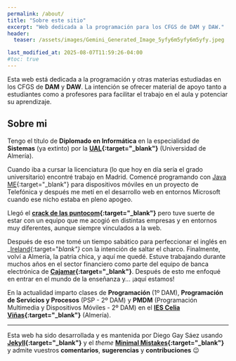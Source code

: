 ```yaml
---
permalink: /about/
title: "Sobre este sitio"
excerpt: "Web dedicada a la programación para los CFGS de DAM y DAW."
header:
  teaser: /assets/images/Gemini_Generated_Image_5yfy6m5yfy6m5yfy.jpeg

last_modified_at: 2025-08-07T11:59:26-04:00
#toc: true
---
```


Esta web está dedicada a la programación y otras materias estudiadas en los CFGS de **DAM** y **DAW**. La intención se ofrecer material de apoyo tanto a estudiantes como a profesores para facilitar el trabajo en el aula y potenciar su aprendizaje.


## Sobre mi

Tengo el título de **Diplomado en Informática** en la especialidad de **Sistemas** (ya extinto) por la **[UAL](https://www.ual.es/){:target="_blank"}** (Universidad de Almería).

Cuando iba a cursar la licenciatura (lo que hoy en día sería el grado universitario) encontré trabajo en Madrid. Comencé programando con [Java ME](https://es.wikipedia.org/wiki/Java_Micro_Edition){:target="_blank"} para dispositivos móviles en un proyecto de Telefónica y después me metí en el desarrollo web en entornos Microsoft cuando ese nicho estaba en pleno apogeo.

Llegó el **[crack de las puntocom](https://es.wikipedia.org/wiki/Burbuja_puntocom){:target="_blank"}** pero tuve suerte de estar con un equipo que me acogió en distintas empresas y en entornos muy diferentes, aunque siempre vinculados a la web.

Después de eso me tomé un tiempo sabático para perfeccionar el inglés en _[Ireland](https://es.wikipedia.org/wiki/Irlanda){:target="_blank"}_ con la intención de saltar el charco. Finalmente,  volví a Almería, la patria chica, y aquí me quedé. Estuve trabajando durante muchos años en el sector financiero como parte del equipo de banca electrónica de **[Cajamar](https://www.cajamar.es/){:target="_blank"}**. Después de esto me enfoqué en entrar en el mundo de la enseñanza y... ¡aquí estamos!

En la actualidad imparto clases de **Programación** (1º DAM), **Programación de Servicios y Procesos** (PSP - 2º DAM) y **PMDM** (Programación Multimedia y Dispositivos Móviles - 2º DAM) en el **[IES Celia Viñas](https://iescelia.org/){:target="_blank"}** (Almería).

---

Esta web ha sido desarrollada y es mantenida por Diego Gay Sáez usando **[Jekyll](https://jekyllrb.com/){:target="_blank"}** y el _theme_ **[Minimal Mistakes](https://mademistakes.com/work/jekyll-themes/minimal-mistakes/){:target="_blank"}** y admite vuestros **comentarios**, **sugerencias** y **contribuciones** :wink: 
